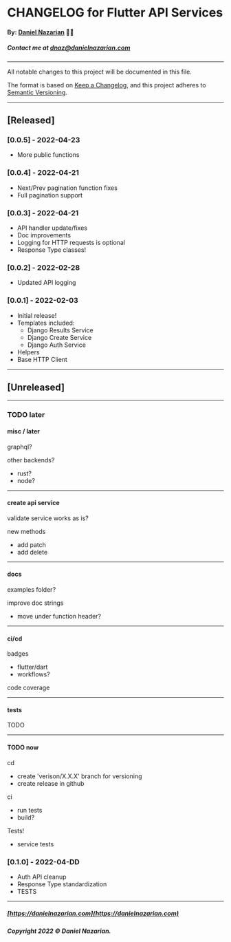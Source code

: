 # CHANGELOG for Flutter API Services
#### By: [Daniel Nazarian](https://danielnazarian) 🐧👹
##### Contact me at <dnaz@danielnazarian.com>

-------------------------------------------------------

All notable changes to this project will be documented in this file.

The format is based on [Keep a Changelog](https://keepachangelog.com/en/1.0.0/),
and this project adheres to [Semantic Versioning](https://semver.org/spec/v2.0.0.html).


-------------------------------------------------------

## [Released]

### [0.0.5] - 2022-04-23
- More public functions


### [0.0.4] - 2022-04-21
- Next/Prev pagination function fixes
- Full pagination support


### [0.0.3] - 2022-04-21
- API handler update/fixes
- Doc improvements
- Logging for HTTP requests is optional
- Response Type classes!


### [0.0.2] - 2022-02-28
- Updated API logging


### [0.0.1] - 2022-02-03
- Initial release!
- Templates included:
  - Django Results Service
  - Django Create Service
  - Django Auth Service
- Helpers
- Base HTTP Client



-------------------------------------------------------

## [Unreleased]

-------------------------------------------------------
### TODO later

#### misc / later

graphql?

other backends?
- rust?
- node?

------

#### create api service

validate service works as is?

new methods
- add patch
- add delete

------

#### docs

examples folder?


improve doc strings
- move under function header?

------

#### ci/cd

badges
- flutter/dart
- workflows?

code coverage

------

#### tests

TODO

------

#### TODO now

cd
- create 'verison/X.X.X' branch for versioning
- create release in github

ci
- run tests
- build?


Tests!
- service tests


### [0.1.0] - 2022-04-DD
- Auth API cleanup
- Response Type standardization
- TESTS

-------------------------------------------------------

##### [https://danielnazarian.com](https://danielnazarian.com)
##### Copyright 2022 © Daniel Nazarian.
